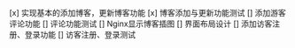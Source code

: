 [x] 实现基本的添加博客，更新博客功能
[x] 博客添加与更新功能测试
[] 添加游客评论功能
[] 评论功能测试
[] Nginx显示博客插图
[] 界面布局设计
[] 添加访客注册、登录功能
[] 访客注册、登录测试

